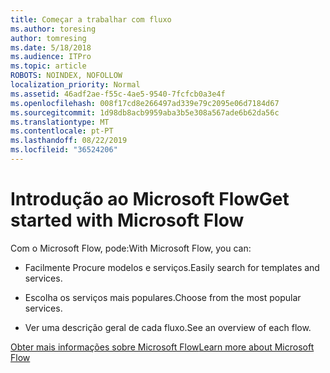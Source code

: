 ```yaml
---
title: Começar a trabalhar com fluxo
ms.author: toresing
author: tomresing
ms.date: 5/18/2018
ms.audience: ITPro
ms.topic: article
ROBOTS: NOINDEX, NOFOLLOW
localization_priority: Normal
ms.assetid: 46adf2ae-f55c-4ae5-9540-7fcfcb0a3e4f
ms.openlocfilehash: 008f17cd8e266497ad339e79c2095e06d7184d67
ms.sourcegitcommit: 1d98db8acb9959aba3b5e308a567ade6b62da56c
ms.translationtype: MT
ms.contentlocale: pt-PT
ms.lasthandoff: 08/22/2019
ms.locfileid: "36524206"
---
```

# <a name="get-started-with-microsoft-flow"></a><span data-ttu-id="20d8c-102">Introdução ao Microsoft Flow</span><span class="sxs-lookup"><span data-stu-id="20d8c-102">Get started with Microsoft Flow</span></span>

<span data-ttu-id="20d8c-103">Com o Microsoft Flow, pode:</span><span class="sxs-lookup"><span data-stu-id="20d8c-103">With Microsoft Flow, you can:</span></span>
  
- <span data-ttu-id="20d8c-104">Facilmente Procure modelos e serviços.</span><span class="sxs-lookup"><span data-stu-id="20d8c-104">Easily search for templates and services.</span></span>
    
- <span data-ttu-id="20d8c-105">Escolha os serviços mais populares.</span><span class="sxs-lookup"><span data-stu-id="20d8c-105">Choose from the most popular services.</span></span>
    
- <span data-ttu-id="20d8c-106">Ver uma descrição geral de cada fluxo.</span><span class="sxs-lookup"><span data-stu-id="20d8c-106">See an overview of each flow.</span></span>
    
[<span data-ttu-id="20d8c-107">Obter mais informações sobre Microsoft Flow</span><span class="sxs-lookup"><span data-stu-id="20d8c-107">Learn more about Microsoft Flow</span></span>](https://go.microsoft.com/fwlink/?linkid=874446)
  

